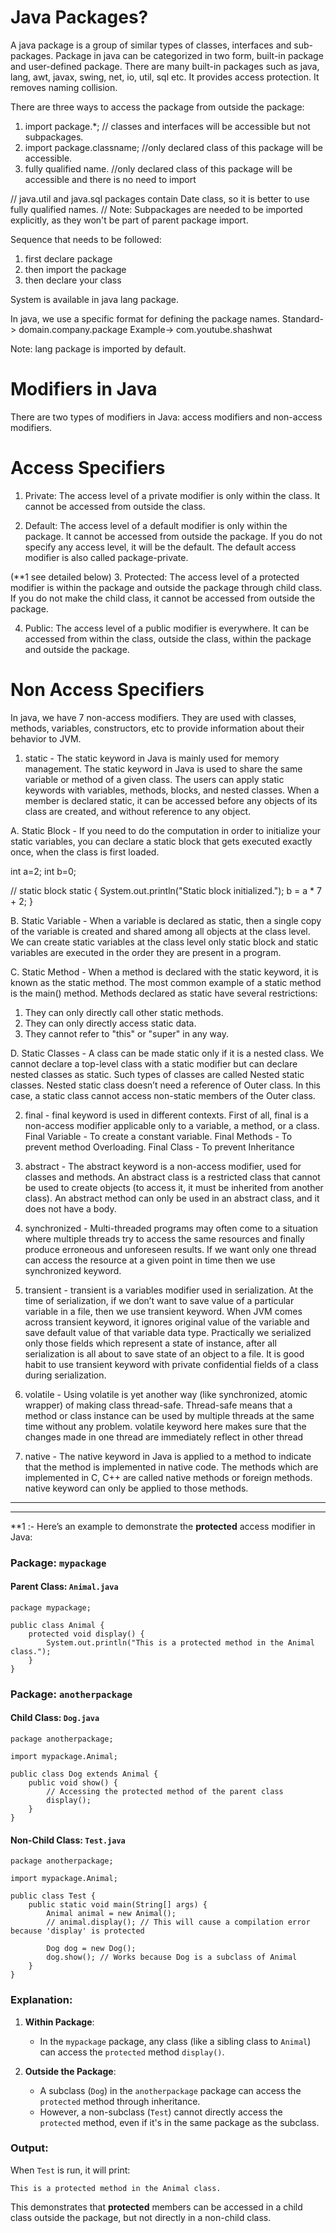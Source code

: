 # Java Packages?
A java package is a group of similar types of classes, interfaces and sub-packages.
Package in java can be categorized in two form, built-in package and user-defined package.
There are many built-in packages such as java, lang, awt, javax, swing, net, io, util, sql etc.
It provides access protection.
It removes naming collision.

There are three ways to access the package from outside the package:
1. import package.*; // classes and interfaces will be accessible but not subpackages.
2. import package.classname; //only declared class of this package will be accessible.
3. fully qualified name. //only declared class of this package will be accessible and there is no need to import

// java.util and java.sql packages contain Date class, so it is better to use fully qualified names.
// Note: Subpackages are needed to be imported explicitly, as they won't be part of parent package import.  

Sequence that needs to be followed:
1. first declare package
2. then import the package
3. then declare your class

System is available in java lang package.

In java, we use a specific format for defining the package names.
Standard-> domain.company.package
Example-> com.youtube.shashwat

Note: lang package is imported by default.

# Modifiers in Java
There are two types of modifiers in Java: access modifiers and non-access modifiers.

# Access Specifiers
1. Private: The access level of a private modifier is only within the class. It cannot be accessed from outside the class.

2. Default: The access level of a default modifier is only within the package. It cannot be accessed from outside the package. If you do not specify any access level, it will be the default.
The default access modifier is also called package-private.

(**1 see detailed below)
3. Protected: The access level of a protected modifier is within the package and outside the package through child class. If you do not make the child class, it cannot be accessed from outside the package.

4. Public: The access level of a public modifier is everywhere. It can be accessed from within the class, outside the class, within the package and outside the package.

# Non Access Specifiers
In java, we have 7 non-access modifiers. They are used with classes, methods, variables, constructors, etc to provide information about their behavior to JVM.

1. static - The static keyword in Java is mainly used for memory management. The static keyword in Java is used to share the same variable or method of a given class. The users can apply static keywords with variables, methods, blocks, and nested classes.
When a member is declared static, it can be accessed before any objects of its class are created, and without reference to any object.

A. Static Block - 
If you need to do the computation in order to initialize your static variables, you can declare a static block that gets executed exactly once, when the class is first loaded. 

int a=2;
int b=0;

  // static block
    static {
        System.out.println("Static block initialized.");
        b = a * 7 + 2;
    }

B. Static Variable - 
When a variable is declared as static, then a single copy of the variable is created and shared among all objects at the class level.
We can create static variables at the class level only
static block and static variables are executed in the order they are present in a program.

C. Static Method -
When a method is declared with the static keyword, it is known as the static method. The most common example of a static method is the main() method.
Methods declared as static have several restrictions: 
1. They can only directly call other static methods.
2. They can only directly access static data.
3. They cannot refer to "this" or "super" in any way.

D. Static Classes - 
A class can be made static only if it is a nested class. We cannot declare a top-level class with a static modifier but can declare nested classes as static. Such types of classes are called Nested static classes. Nested static class doesn’t need a reference of Outer class. In this case, a static class cannot access non-static members of the Outer class.  

2. final - final keyword is used in different contexts. First of all, final is a non-access modifier applicable only to a variable, a method, or a class.
Final Variable - To create a constant variable.
Final Methods - To prevent method Overloading.
Final Class - To  prevent Inheritance

3. abstract - The abstract keyword is a non-access modifier, used for classes and methods.
An abstract class is a restricted class that cannot be used to create objects (to access it, it must be inherited from another class).
An abstract method can only be used in an abstract class, and it does not have a body.

4. synchronized - Multi-threaded programs may often come to a situation where multiple threads try to access the same resources and finally produce erroneous and unforeseen results. If we want only one thread can access the resource at a given point in time then we use synchronized keyword.

5. transient - transient is a variables modifier used in serialization. At the time of serialization, if we don’t want to save value of a particular variable in a file, then we use transient keyword. When JVM comes across transient keyword, it ignores original value of the variable and save default value of that variable data type.
Practically we serialized only those fields which represent a state of instance, after all serialization is all about to save state of an object to a file. It is good habit to use transient keyword with private confidential fields of a class during serialization.

6. volatile - Using volatile is yet another way (like synchronized, atomic wrapper) of making class thread-safe. Thread-safe means that a method or class instance can be used by multiple threads at the same time without any problem. volatile keyword here makes sure that the changes made in one thread are immediately reflect in other thread

7. native - The native keyword in Java is applied to a method to indicate that the method is implemented in native code. The methods which are implemented in C, C++ are called native methods or foreign methods. native keyword can only be applied to those methods.
_______________________________________________________________________________________________________________________
_______________________________________________________________________________________________________________________

**1 :- 
Here’s an example to demonstrate the **protected** access modifier in Java:

### Package: `mypackage`

#### Parent Class: `Animal.java`
`````````````````````````````````````````````````````````````````````````````````
package mypackage;

public class Animal {
    protected void display() {
        System.out.println("This is a protected method in the Animal class.");
    }
}
`````````````````````````````````````````````````````````````````````````````````

### Package: `anotherpackage`

#### Child Class: `Dog.java`
`````````````````````````````````````````````````````````````````````````````````
package anotherpackage;

import mypackage.Animal;

public class Dog extends Animal {
    public void show() {
        // Accessing the protected method of the parent class
        display();
    }
}
`````````````````````````````````````````````````````````````````````````````````
#### Non-Child Class: `Test.java`
`````````````````````````````````````````````````````````````````````````````````
package anotherpackage;

import mypackage.Animal;

public class Test {
    public static void main(String[] args) {
        Animal animal = new Animal();
        // animal.display(); // This will cause a compilation error because 'display' is protected

        Dog dog = new Dog();
        dog.show(); // Works because Dog is a subclass of Animal
    }
}
`````````````````````````````````````````````````````````````````````````````````
### Explanation:

1. **Within Package**:
   - In the `mypackage` package, any class (like a sibling class to `Animal`) can access the `protected` method `display()`.

2. **Outside the Package**:
   - A subclass (`Dog`) in the `anotherpackage` package can access the `protected` method through inheritance.
   - However, a non-subclass (`Test`) cannot directly access the `protected` method, even if it's in the same package as the subclass.

### Output:
When `Test` is run, it will print:
`````````````````````````````````````````````````````````````````````````````````
This is a protected method in the Animal class.
`````````````````````````````````````````````````````````````````````````````````

This demonstrates that **protected** members can be accessed in a child class outside the package, but not directly in a non-child class. 

